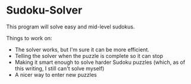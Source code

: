 # Sudoku-Solver
This program will solve easy and mid-level sudokus. 

Things to work on:

- The solver works, but I'm sure it can be more efficient.
- Telling the solver when the puzzle is complete so it can stop
- Making it smart enough to solve harder Sudoku puzzles (which, as of this writing, I still can't solve myself)
- A nicer way to enter new puzzles
